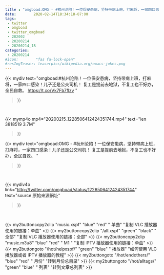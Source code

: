 ```yaml
---
title : "omgboad:OMG - #杭州沦陷！一位保安患病，坚持带病上班，打麻将，一家四口感染！儿子还是公交司机！ 复工是提前去地狱，不复工也不好办，全民自救。 "
date:        2020-02-14T18:34:18-07:00
tags:
 - twitter
 - omgboad
 - twitter_omgboad
 - 202002
 - 20200214
 - 20200214_18
categories:
 - 20200214
#icon:        "fas fa-lock-open"
#resImgTeaser: teaserpics/wikipedia.org/emacs-jokes.png
---
```


{{< mydiv text="omgboad:#杭州沦陷！一位保安患病，坚持带病上班，打麻将，一家四口感染！儿子还是公交司机！ 复工是提前去地狱，不复工也不好办，全民自救。  https://t.co/Vk7Fb7flzv "
>}}
<br>


{{< mymp4o mp4="20200215_1228506412424351744.mp4"
text="len 3818519    3.7M"
>}}


{{< mydiv text="omgboad:OMG - #杭州沦陷！一位保安患病，坚持带病上班，打麻将，一家四口感染！儿子还是公交司机！ 复工是提前去地狱，不复工也不好办，全民自救。 "
>}}
<br>

{{< mydiv4o link="http://twitter.com/omgboad/status/1228506412424351744"
text="source 原始來源網址"
>}}


<br>



{{< my2buttoncopy2clip "music.xspf"        "blue"   "red"    " 单曲"  "复制 VLC 播放器使用的链接：单曲" >}} {{< my2buttoncopy2clip "/all.xspf"         "green"  "black"  " 全部"  "复制 VLC 播放器使用的链接：全部" >}} {{< my2buttoncopy2clip "music.m3u8"        "blue"   "red"    " M1 "    "复制 IPTV 播放器使用的链接：单曲" >}} {{< my2buttongoto      "/hot/helpxspf/"    "green"  "blue"   " 播放器" "如何使用 VLC 播放器或者 IPTV 播放器的教程" >}} {{< my2buttongoto      "/hot/endothers/"   "blue"   "red"    " 月份"   "转到月份总目录" >}} {{< my2buttongoto      "/hot/alltags/"     "green"  "blue"   " 列表"   "转到文章总列表" >}} 
